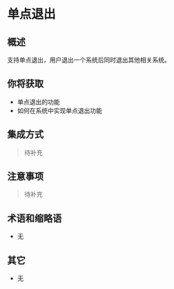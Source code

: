 # 单点退出

## 概述

支持单点退出，用户退出一个系统后同时退出其他相关系统。

## 你将获取

- 单点退出的功能
- 如何在系统中实现单点退出功能


## 集成方式

> 待补充

## 注意事项

> 待补充

## 术语和缩略语

- 无

## 其它

- 无
